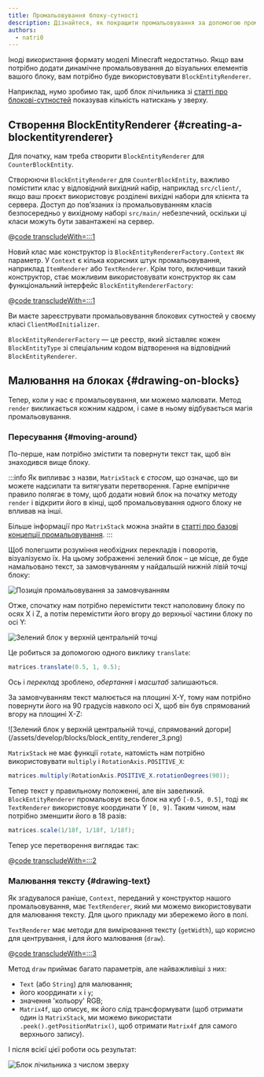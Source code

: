 ```yaml
---
title: Промальовування блоку-сутності
description: Дізнайтеся, як покращити промальовування за допомогою промальовування блоку-сутності.
authors:
  - natri0
---
```


Іноді використання формату моделі Minecraft недостатньо. Якщо вам потрібно додати динамічне промальовування до візуальних елементів вашого блоку, вам потрібно буде використовувати `BlockEntityRenderer`.

Наприклад, нумо зробимо так, щоб блок лічильника зі [статті про блокові-сутностей](../blocks/block-entities) показував кількість натискань у зверху.

## Створення BlockEntityRenderer {#creating-a-blockentityrenderer}

Для початку, нам треба створити `BlockEntityRenderer` для `CounterBlockEntity`.

Створюючи `BlockEntityRenderer` для `CounterBlockEntity`, важливо помістити клас у відповідний вихідний набір, наприклад `src/client/`, якщо ваш проєкт використовує розділені вихідні набори для клієнта та сервера. Доступ до пов’язаних із промальовуванням класів безпосередньо у вихідному наборі `src/main/` небезпечний, оскільки ці класи можуть бути завантажені на сервер.

@[code transcludeWith=:::1](@/reference/latest/src/client/java/com/example/docs/rendering/blockentity/CounterBlockEntityRenderer.java)

Новий клас має конструктор із `BlockEntityRendererFactory.Context` як параметр. У `Context` є кілька корисних штук промальовування, наприклад `ItemRenderer` або `TextRenderer`.
Крім того, включивши такий конструктор, стає можливим використовувати конструктор як сам функціональний інтерфейс `BlockEntityRendererFactory`:

@[code transcludeWith=:::1](@/reference/latest/src/client/java/com/example/docs/ExampleModBlockEntityRenderer.java)

Ви маєте зареєструвати промальовування блокових сутностей у своєму класі `ClientModInitializer`.

`BlockEntityRendererFactory` — це реєстр, який зіставляє кожен `BlockEntityType` зі спеціальним кодом відтворення на відповідний `BlockEntityRenderer`.

## Малювання на блоках {#drawing-on-blocks}

Тепер, коли у нас є промальовування, ми можемо малювати. Метод `render` викликається кожним кадром, і саме в ньому відбувається магія промальовування.

### Пересування {#moving-around}

По-перше, нам потрібно змістити та повернути текст так, щоб він знаходився вище блоку.

:::info
Як випливає з назви, `MatrixStack` є _стосом_, що означає, що ви можете надсилати та витягувати перетворення.
Гарне емпіричне правило полягає в тому, щоб додати новий блок на початку методу `render` і відкрити його в кінці, щоб промальовування одного блоку не впливав на інші.

Більше інформації про `MatrixStack` можна знайти в [статті про базові концепції промальовування](../rendering/basic-concepts).
:::

Щоб полегшити розуміння необхідних перекладів і поворотів, візуалізуємо їх. На цьому зображенні зелений блок – це місце, де буде намальовано текст, за замовчуванням у найдальшій нижній лівій точці блоку:

![Позиція промальовування за замовчуванням](/assets/develop/blocks/block_entity_renderer_1.png)

Отже, спочатку нам потрібно перемістити текст наполовину блоку по осях X і Z, а потім перемістити його вгору до верхньої частини блоку по осі Y:

![Зелений блок у верхній центральній точці](/assets/develop/blocks/block_entity_renderer_2.png)

Це робиться за допомогою одного виклику `translate`:

```java
matrices.translate(0.5, 1, 0.5);
```

Ось і _переклад_ зроблено, _обертання_ і _масштаб_ залишаються.

За замовчуванням текст малюється на площині X-Y, тому нам потрібно повернути його на 90 градусів навколо осі X, щоб він був спрямований вгору на площині X-Z:

![Зелений блок у верхній центральній точці, спрямований догори] (/assets/develop/blocks/block_entity_renderer_3.png)

`MatrixStack` не має функції `rotate`, натомість нам потрібно використовувати `multiply` і `RotationAxis.POSITIVE_X`:

```java
matrices.multiply(RotationAxis.POSITIVE_X.rotationDegrees(90));
```

Тепер текст у правильному положенні, але він завеликий. `BlockEntityRenderer` промальовує весь блок на куб `[-0.5, 0.5]`, тоді як `TextRenderer` використовує координати Y `[0, 9]`. Таким чином, нам потрібно зменшити його в 18 разів:

```java
matrices.scale(1/18f, 1/18f, 1/18f);
```

Тепер усе перетворення виглядає так:

@[code transcludeWith=:::2](@/reference/latest/src/client/java/com/example/docs/rendering/blockentity/CounterBlockEntityRenderer.java)

### Малювання тексту {#drawing-text}

Як згадувалося раніше, `Context`, переданий у конструктор нашого промальовування, має `TextRenderer`, який ми можемо використовувати для малювання тексту. Для цього прикладу ми збережемо його в полі.

`TextRenderer` має методи для вимірювання тексту (`getWidth`), що корисно для центрування, і для його малювання (`draw`).

@[code transcludeWith=:::3](@/reference/latest/src/client/java/com/example/docs/rendering/blockentity/CounterBlockEntityRenderer.java)

Метод `draw` приймає багато параметрів, але найважливіші з них:

- `Text` (або `String`) для малювання;
- його координати `x` і `y`;
- значення 'кольору' RGB;
- `Matrix4f`, що описує, як його слід трансформувати (щоб отримати один із `MatrixStack`, ми можемо використати `.peek().getPositionMatrix()`, щоб отримати `Matrix4f` для самого верхнього запису).

І після всієї цієї роботи ось результат:

![Блок лічильника з числом зверху](/assets/develop/blocks/block_entity_renderer_4.png)
